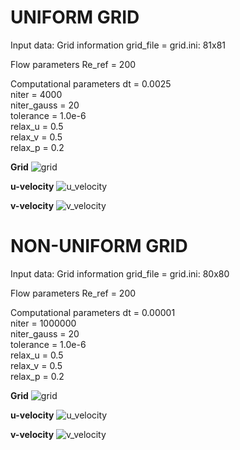 <!DOCTYPE html>
<html>
<head>
<title>Results Comparing Uniform vs. Non-uniform Grid</title>
<body>

<h1>UNIFORM GRID</h1>
 
 Input data:
 Grid information
     grid_file = grid.ini: 81x81  
 
 Flow parameters
     Re_ref = 200         
 
 Computational parameters
     dt = 0.0025       
     niter = 4000        
     niter_gauss = 20          
     tolerance = 1.0e-6      
     relax_u = 0.5         
     relax_v = 0.5         
     relax_p = 0.2    

**Grid**
![grid](https://github.com/user-attachments/assets/3a9465e3-da26-4601-8c6f-fcf5a55ffd2c)

**u-velocity**
![u_velocity](https://github.com/user-attachments/assets/fe04c502-a444-4ad2-aa31-05708f157584)

**v-velocity**
![v_velocity](https://github.com/user-attachments/assets/336c4aee-b8ec-4d01-bbf9-f484525aa636)



<h1>NON-UNIFORM GRID</h1>

 Input data:
 Grid information
     grid_file = grid.ini: 80x80  
 
 Flow parameters
     Re_ref = 200         
 
 Computational parameters
     dt = 0.00001     
     niter = 1000000     
     niter_gauss = 20          
     tolerance = 1.0e-6      
     relax_u = 0.5         
     relax_v = 0.5         
     relax_p = 0.2 

**Grid**
![grid](https://github.com/user-attachments/assets/f6951ed0-61a8-4a3f-a650-13da77cbca8a)

**u-velocity**
![u_velocity](https://github.com/user-attachments/assets/f16717cb-2194-427a-b1fe-ef2761622ac8)

**v-velocity**
![v_velocity](https://github.com/user-attachments/assets/a96179e3-ab33-4920-af22-749626a1dcc7)

</body>
</html>
